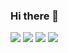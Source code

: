 ### Hi there 👋

<img src="https://img.shields.io/badge/Python-#3776AB?style=flat-square&logo=Python&logoColor=white"/></a>
<img src="https://img.shields.io/badge/PyTorch-#EE4C2C?style=flat-square&logo=PyTorch&logoColor=white"/></a>
<img src="https://img.shields.io/badge/Tensorflow-#FF6F00?style=flat-square&logo=TensorFlow&logoColor=white"/></a>
<img src="https://img.shields.io/badge/Keras-#D00000?style=flat-square&logo=Keras&logoColor=white"/></a>





<!--
**hanjungwoo1/hanjungwoo1** is a ✨ _special_ ✨ repository because its `README.md` (this file) appears on your GitHub profile.

Here are some ideas to get you started:

- 🔭 I’m currently working on ...
- 🌱 I’m currently learning ...
- 👯 I’m looking to collaborate on ...
- 🤔 I’m looking for help with ...
- 💬 Ask me about ...
- 📫 How to reach me: ...
- 😄 Pronouns: ...
- ⚡ Fun fact: ...
-->
